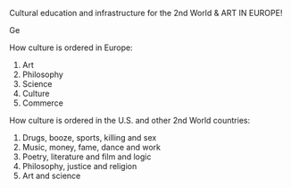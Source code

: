 
Cultural education and infrastructure for the 2nd World
&
ART IN EUROPE!

Ge




How culture is ordered in Europe:
1. Art
2. Philosophy
3. Science
4. Culture
5. Commerce

How culture is ordered in the U.S. and other 2nd World countries:
1. Drugs, booze, sports, killing and sex
2. Music, money, fame, dance and work
3. Poetry, literature and film and logic
4. Philosophy, justice and religion
5. Art and science








